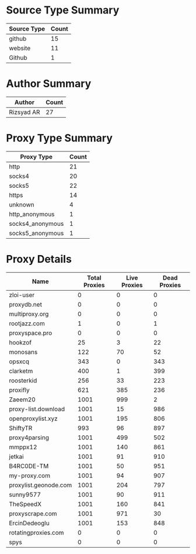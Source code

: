 # Source Type Summary

| Source Type | Count |
|-------------|-------|
| github | 15 |
| website | 11 |
| Github | 1 |


# Author Summary

| Author | Count |
|--------|-------|
| Rizsyad AR | 27 |


# Proxy Type Summary

| Proxy Type | Count |
|------------|-------|
| http | 21 |
| socks4 | 20 |
| socks5 | 22 |
| https | 14 |
| unknown | 4 |
| http_anonymous | 1 |
| socks4_anonymous | 1 |
| socks5_anonymous | 1 |


# Proxy Details

| Name | Total Proxies | Live Proxies | Dead Proxies |
|------|---------------|--------------|---------------|
| zloi-user | 0 | 0 | 0 |
| proxydb.net | 0 | 0 | 0 |
| multiproxy.org | 0 | 0 | 0 |
| rootjazz.com | 1 | 0 | 1 |
| proxyspace.pro | 0 | 0 | 0 |
| hookzof | 25 | 3 | 22 |
| monosans | 122 | 70 | 52 |
| opsxcq | 343 | 0 | 343 |
| clarketm | 400 | 1 | 399 |
| roosterkid | 256 | 33 | 223 |
| proxifly | 621 | 385 | 236 |
| Zaeem20 | 1001 | 999 | 2 |
| proxy-list.download | 1001 | 15 | 986 |
| openproxylist.xyz | 1001 | 195 | 806 |
| ShiftyTR | 993 | 96 | 897 |
| proxy4parsing | 1001 | 499 | 502 |
| mmppx12 | 1001 | 140 | 861 |
| jetkai | 1001 | 91 | 910 |
| B4RC0DE-TM | 1001 | 50 | 951 |
| my-proxy.com | 1001 | 94 | 907 |
| proxylist.geonode.com | 1001 | 204 | 797 |
| sunny9577 | 1001 | 90 | 911 |
| TheSpeedX | 1001 | 160 | 841 |
| proxyscrape.com | 1001 | 971 | 30 |
| ErcinDedeoglu | 1001 | 153 | 848 |
| rotatingproxies.com | 0 | 0 | 0 |
| spys | 0 | 0 | 0 |
